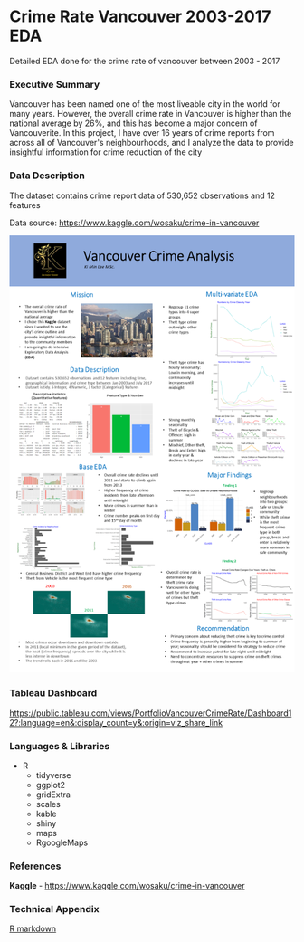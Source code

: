 # Crime Rate Vancouver 2003-2017 EDA

Detailed EDA done for the crime rate of vancouver between 2003 - 2017

### Executive Summary

Vancouver has been named one of the most liveable city in the world for many years. However, the overall crime rate in Vancouver is higher than the national average by 26%, and this has become a major concern of Vancouverite. In this project, I have over 16 years of crime reports from across all of Vancouver's neighbourhoods, and I analyze the data to provide insightful information for crime reduction of the city 


### Data Description

The dataset contains crime report data of 530,652 observations and 12 features

Data source: https://www.kaggle.com/wosaku/crime-in-vancouver

![](Slide1.PNG)


### Tableau Dashboard
https://public.tableau.com/views/PortfolioVancouverCrimeRate/Dashboard12?:language=en&:display_count=y&:origin=viz_share_link

### Languages & Libraries

* R
    * tidyverse
    * ggplot2
    * gridExtra
    * scales
    * kable
    * shiny
    * maps
    * RgoogleMaps
    
### References

**Kaggle** - https://www.kaggle.com/wosaku/crime-in-vancouver

### Technical Appendix

[R markdown](https://github.com/kilee722/Crime_Rate_Vancouver_EDA/blob/master/R_final_project_EDA_complete.html)
